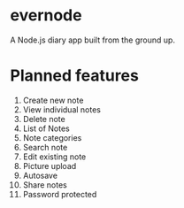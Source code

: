 # evernode
A Node.js diary app built from the ground up.

# Planned features
1. Create new note
2. View individual notes
3. Delete note
4. List of Notes
5. Note categories
6. Search note
7. Edit existing note
8. Picture upload
9. Autosave
10. Share notes
11. Password protected

